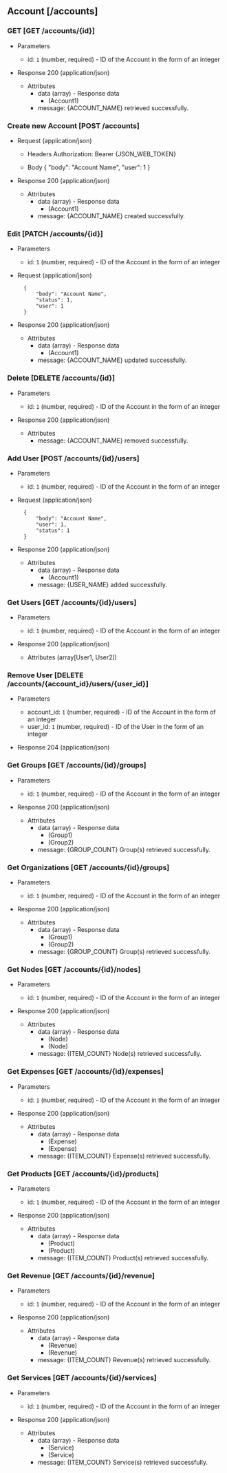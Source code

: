 ## Account [/accounts]

### GET [GET /accounts/{id}]

+ Parameters
    + id: `1` (number, required) - ID of the Account in the form of an integer

+ Response 200 (application/json)
    + Attributes
        + data (array) - Response data
            + (Account1)
        + message: {ACCOUNT_NAME} retrieved successfully.

### Create new Account [POST /accounts]

+ Request (application/json)
    + Headers
        Authorization: Bearer {JSON_WEB_TOKEN}
        
    + Body
        {
            "body": "Account Name",
            "user": 1
        }

+ Response 200 (application/json)
    + Attributes
        + data (array) - Response data
            + (Account1)
        + message: {ACCOUNT_NAME} created successfully.

### Edit [PATCH /accounts/{id}]

+ Parameters
    + id: `1` (number, required) - ID of the Account in the form of an integer

+ Request (application/json)

        {
            "body": "Account Name",
            "status": 1,
            "user": 1
        }

+ Response 200 (application/json)
    + Attributes
        + data (array) - Response data
            + (Account1)
        + message: {ACCOUNT_NAME} updated successfully.

### Delete [DELETE /accounts/{id}]

+ Parameters
    + id: `1` (number, required) - ID of the Account in the form of an integer
    
+ Response 200 (application/json)
    + Attributes
        + message: {ACCOUNT_NAME} removed successfully.

### Add User [POST /accounts/{id}/users]

+ Parameters
    + id: `1` (number, required) - ID of the Account in the form of an integer

+ Request (application/json)

        {
            "body": "Account Name",
            "user": 1,
            "status": 1
        }

+ Response 200 (application/json)
    + Attributes
        + data (array) - Response data
            + (Account1)
        + message: {USER_NAME} added successfully.

### Get Users [GET /accounts/{id}/users]

+ Parameters
    + id: `1` (number, required) - ID of the Account in the form of an integer

+ Response 200 (application/json)

    + Attributes (array[User1, User2])

### Remove User [DELETE /accounts/{account_id}/users/{user_id}]

+ Parameters
    + account_id: `1` (number, required) - ID of the Account in the form of an integer
    + user_id: `1` (number, required) - ID of the User in the form of an integer

+ Response 204 (application/json)

### Get Groups [GET /accounts/{id}/groups]

+ Parameters
    + id: `1` (number, required) - ID of the Account in the form of an integer

+ Response 200 (application/json)
    + Attributes
        + data (array) - Response data
            + (Group1)
            + (Group2)
        + message: {GROUP_COUNT} Group(s) retrieved successfully.

### Get Organizations [GET /accounts/{id}/groups]

+ Parameters
    + id: `1` (number, required) - ID of the Account in the form of an integer

+ Response 200 (application/json)
    + Attributes
        + data (array) - Response data
            + (Group1)
            + (Group2)
        + message: {GROUP_COUNT} Group(s) retrieved successfully.

### Get Nodes [GET /accounts/{id}/nodes]

+ Parameters
    + id: `1` (number, required) - ID of the Account in the form of an integer

+ Response 200 (application/json)
    + Attributes
        + data (array) - Response data
            + (Node)
            + (Node)
        + message: {ITEM_COUNT} Node(s) retrieved successfully.

### Get Expenses [GET /accounts/{id}/expenses]

+ Parameters
    + id: `1` (number, required) - ID of the Account in the form of an integer

+ Response 200 (application/json)
    + Attributes
        + data (array) - Response data
            + (Expense)
            + (Expense)
        + message: {ITEM_COUNT} Expense(s) retrieved successfully.

### Get Products [GET /accounts/{id}/products]

+ Parameters
    + id: `1` (number, required) - ID of the Account in the form of an integer

+ Response 200 (application/json)
    + Attributes
        + data (array) - Response data
            + (Product)
            + (Product)
        + message: {ITEM_COUNT} Product(s) retrieved successfully.

### Get Revenue [GET /accounts/{id}/revenue]

+ Parameters
    + id: `1` (number, required) - ID of the Account in the form of an integer

+ Response 200 (application/json)
    + Attributes
        + data (array) - Response data
            + (Revenue)
            + (Revenue)
        + message: {ITEM_COUNT} Revenue(s) retrieved successfully.

### Get Services [GET /accounts/{id}/services]

+ Parameters
    + id: `1` (number, required) - ID of the Account in the form of an integer

+ Response 200 (application/json)
    + Attributes
        + data (array) - Response data
            + (Service)
            + (Service)
        + message: {ITEM_COUNT} Service(s) retrieved successfully.